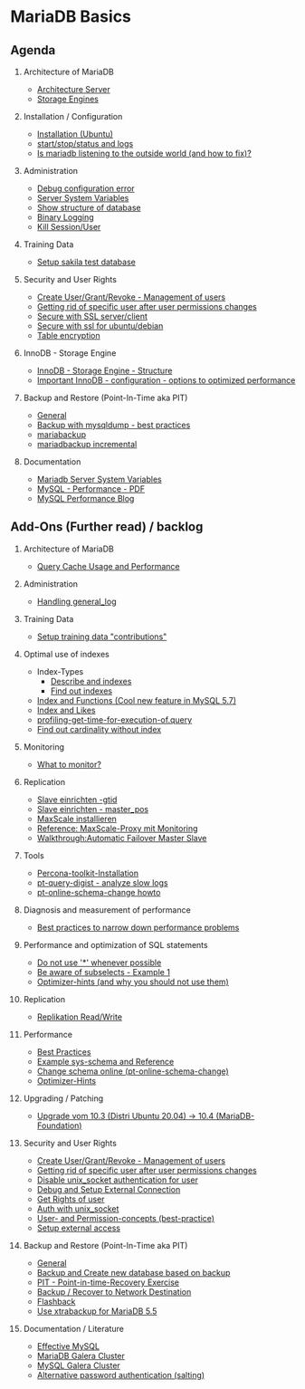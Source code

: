 # MariaDB Basics 

## Agenda 

  1. Architecture of MariaDB 
     * [Architecture Server](/basics/mariadb-architecture.md)
     * [Storage Engines](/basics/storage-engines.md) 

  1. Installation / Configuration
     * [Installation (Ubuntu)](installation-ubuntu.md)
     * [start/stop/status and logs](start-stop-status-logs.md)
     * [Is mariadb listening to the outside world (and how to fix)?](lsof.md)     

  1. Administration 
     * [Debug configuration error](debug-mariadb-configuration-error.md)
     * [Server System Variables](server-system-variables.md)
     * [Show structure of database](show-structure.md)
     * [Binary Logging](binarylog.md)
     * [Kill Session/User](kill.md)

  1. Training Data 
     * [Setup sakila test database](sakila.md)
     
  1. Security and User Rights 
     * [Create User/Grant/Revoke - Management of users](grant-revoke.md)
     * [Getting rid of specific user after user permissions changes](/security/get-rid-of-user.md)
     * [Secure with SSL server/client](/security/ssl.md)
     * [Secure with ssl for ubuntu/debian](/security/ssl-debian-ubuntu.md)
     * [Table encryption](table-encryption.md)

  1. InnoDB - Storage Engine 
     * [InnoDB - Storage Engine - Structure](/innodb/innodb-structure.md) 
     * [Important InnoDB - configuration - options to optimized performance](/innodb/innodb.md) 
 
  1. Backup and Restore (Point-In-Time aka PIT) 
     * [General](backup-general.md)
     * [Backup with mysqldump - best practices](backup-restore/mysqldump.md) 
     * [mariabackup](backup-restore/mariabackup.md) 
     * [mariadbackup incremental](backup-restore/mariabackup-incremental.md)
     
  1. Documentation 
     * [Mariadb Server System Variables](https://mariadb.com/kb/en/server-system-variables/#long_query_time)
     * [MySQL - Performance - PDF](http://schulung.t3isp.de/documents/pdfs/mysql/mysql-performance.pdf)
     * [MySQL Performance Blog](https://www.percona.com/blog/choosing-innodb_buffer_pool_size/)

## Add-Ons (Further read) / backlog 

  1. Architecture of MariaDB 
     * [Query Cache Usage and Performance](/performance/query-cache.md)
     
  1. Administration
     * [Handling general_log](general_log.md)
     
  1. Training Data
     * [Setup training data "contributions"](/indexes/setup-training-data-contributions.md)

  1. Optimal use of indexes
   
     * Index-Types 
       * [Describe and indexes](/indexes/describe-table.md)
       * [Find out indexes](indexes/findout-indexes.md) 
     * [Index and Functions (Cool new feature in MySQL 5.7)](index-and-functions.md) 
     * [Index and Likes](/indexes/like-index-not-index.md)   
     * [profiling-get-time-for-execution-of.query](/indexes/profiling.md) 
     * [Find out cardinality without index](/indexes/cardinality.md)

  1. Monitoring 
     * [What to monitor?](/monitoring/monitoring.md) 

  1. Replication 
     * [Slave einrichten -gtid](/replication/01-master-slave-gtid.md)
     * [Slave einrichten - master_pos](/replication/01a-setup-slave-old-style.md)
     * [MaxScale installieren](/replication/02.5-maxscale-installation.md)
     * [Reference: MaxScale-Proxy mit Monitoring](/replication/02-mariadbmon.md)
     * [Walkthrough:Automatic Failover Master Slave](/replication/03-automatic-failover-master-slave.md)

  1. Tools 
     * [Percona-toolkit-Installation](/tools/percona-toolkit.md) 
     * [pt-query-digist - analyze slow logs](/tools/pt-query-digest.md) 
     * [pt-online-schema-change howto](/tools/pt-online-schema-change.md)

  1. Diagnosis and measurement of performance 
     * [Best practices to narrow down performance problems](performance/best-practice-analyze.md)
     
  1. Performance and optimization of SQL statements
     * [Do not use '*' whenever possible](/performance/select-no-star-please.md)
     * [Be aware of subselects - Example 1](/performance/subselects-1.md)
     * [Optimizer-hints (and why you should not use them)](performance/optimizer-hints.md)
     
  1. Replication 
     * [Replikation Read/Write](https://proxysql.com/blog/configure-read-write-split/)
     
  1. Performance 
     * [Best Practices](/performance/best-practices.md)
     * [Example sys-schema and Reference](/tools/sys.md)
     * [Change schema online (pt-online-schema-change)](https://www.percona.com/doc/percona-toolkit/3.0/pt-online-schema-change.html)
     * [Optimizer-Hints](performance/optimizer-hints.md) 
    
  1. Upgrading / Patching 
     * [Upgrade vom 10.3 (Distri Ubuntu 20.04) -> 10.4 (MariaDB-Foundation)](upgrade-10-3-10-4.md)
     
  1. Security and User Rights 
     * [Create User/Grant/Revoke - Management of users](grant-revoke.md)
     * [Getting rid of specific user after user permissions changes](/security/get-rid-of-user.md)
     * [Disable unix_socket authentication for user](/security/no-unix-sock-auth.md)
     * [Debug and Setup External Connection](/security/debug-external-conn.md) 
     * [Get Rights of user](/security/get-rights-for-user.md)  
     * [Auth with unix_socket](create-user-unix-socket.md)
     * [User- and Permission-concepts (best-practice)](/security/user-db-best-practice.md)
     * [Setup external access](external-access.md)
     
  1. Backup and Restore (Point-In-Time aka PIT) 
     * [General](backup-general.md)
     * [Backup and Create new database based on backup](backup-new-db.md)
     * [PIT - Point-in-time-Recovery Exercise](backup-restore/pit-exercise.md)
     * [Backup / Recover to Network Destination](backup-restore/network.md)
     * [Flashback](backup-restore/flashback.md) 
     * [Use xtrabackup for MariaDB 5.5](backup-restore/xtrabackup-for-mariadb-5-5.md)
      
  1. Documentation / Literature 
     * [Effective MySQL](https://www.amazon.com/Effective-MySQL-Optimizing-Statements-Oracle/dp/0071782796)
     * [MariaDB Galera Cluster](http://schulung.t3isp.de/documents/pdfs/mariadb/mariadb-galera-cluster.pdf)
     * [MySQL Galera Cluster](https://galeracluster.com/downloads/)   
     * [Alternative password authentication (salting)](alternative-password-plugins-salting.md)
   
   
